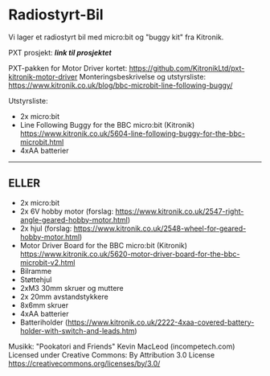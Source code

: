 # Radiostyrt-Bil
Vi lager et radiostyrt bil med micro:bit og "buggy kit" fra Kitronik. 

PXT prosjekt: ___link til prosjektet___

PXT-pakken for Motor Driver kortet:  https://github.com/KitronikLtd/pxt-kitronik-motor-driver 
Monteringsbeskrivelse og utstyrsliste: https://www.kitronik.co.uk/blog/bbc-microbit-line-following-buggy/ 

Utstyrsliste:
- 2x micro:bit
- Line Following Buggy for the BBC micro:bit (Kitronik) https://www.kitronik.co.uk/5604-line-following-buggy-for-the-bbc-microbit.html	
- 4xAA batterier
---
ELLER
---
- 2x micro:bit
- 2x 6V hobby motor (forslag: https://www.kitronik.co.uk/2547-right-angle-geared-hobby-motor.html)
- 2x hjul (forslag: https://www.kitronik.co.uk/2548-wheel-for-geared-hobby-motor.html) 
- Motor Driver Board for the BBC micro:bit (Kitronik) https://www.kitronik.co.uk/5620-motor-driver-board-for-the-bbc-microbit-v2.html
- Bilramme
- Støttehjul
- 2xM3 30mm skruer og muttere
- 2x 20mm avstandstykkere 
- 8x6mm skruer
- 4xAA batterier
- Batteriholder (https://www.kitronik.co.uk/2222-4xaa-covered-battery-holder-with-switch-and-leads.htm) 


Musikk: "Pookatori and Friends" Kevin MacLeod (incompetech.com) Licensed under Creative Commons: By Attribution 3.0 License https://creativecommons.org/licenses/by/3.0/

